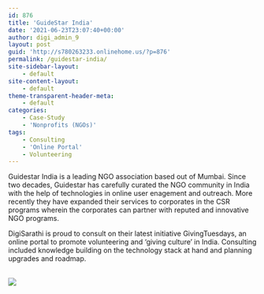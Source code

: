 ```yaml
---
id: 876
title: 'GuideStar India'
date: '2021-06-23T23:07:40+00:00'
author: digi_admin_9
layout: post
guid: 'http://s780263233.onlinehome.us/?p=876'
permalink: /guidestar-india/
site-sidebar-layout:
    - default
site-content-layout:
    - default
theme-transparent-header-meta:
    - default
categories:
    - Case-Study
    - 'Nonprofits (NGOs)'
tags:
    - Consulting
    - 'Online Portal'
    - Volunteering
---
```


Guidestar India is a leading NGO association based out of Mumbai. Since two decades, Guidestar has carefully curated the NGO community in India with the help of technologies in online user enagement and outreach. More recently they have expanded their services to corporates in the CSR programs wherein the corporates can partner with reputed and innovative NGO programs.

DigiSarathi is proud to consult on their latest initiative GivingTuesdays, an online portal to promote volunteering and ‘giving culture’ in India. Consulting included knowledge building on the technology stack at hand and planning upgrades and roadmap.

[  
![](http://s780263233.onlinehome.us/wp-content/uploads/2021/06/guidestar-india-givingtuesday-1024x775.png) ](https://www.givingtuesdayindia.org.in/)